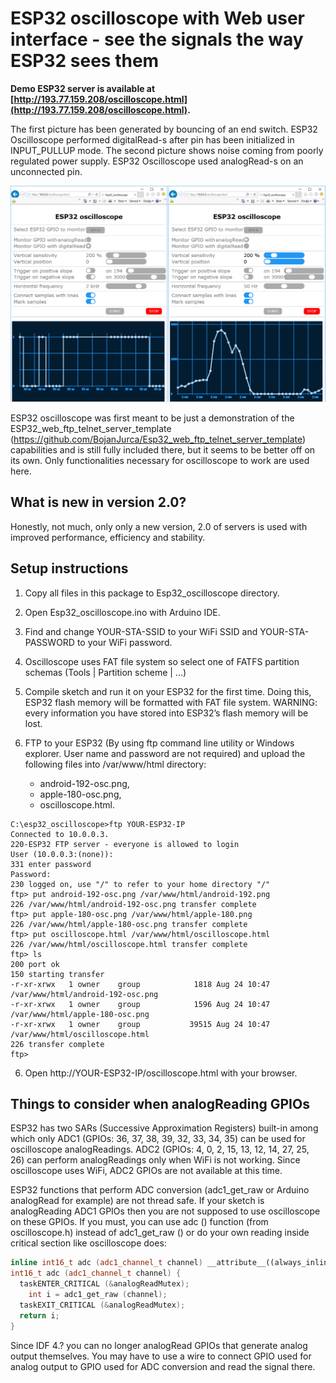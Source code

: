 # ESP32 oscilloscope with Web user interface - see the signals the way ESP32 sees them

**Demo ESP32 server is available at [http://193.77.159.208/oscilloscope.html](http://193.77.159.208/oscilloscope.html).**

The first picture has been generated by bouncing of an end switch. ESP32 Oscilloscope performed digitalRead-s after pin has been initialized in INPUT_PULLUP mode. The second picture shows noise coming from poorly regulated power supply. ESP32 Oscilloscope used analogRead-s on an unconnected pin.


![Screenshot](oscilloscope.png)


ESP32 oscilloscope was first meant to be just a demonstration of the ESP32_web_ftp_telnet_server_template (https://github.com/BojanJurca/Esp32_web_ftp_telnet_server_template) capabilities and is still fully included there, but it seems to be
better off on its own. Only functionalities necessary for oscilloscope to work are used here.


## What is new in version 2.0?

Honestly, not much, only only a new version, 2.0 of servers is used with improved performance, efficiency and stability.


## Setup instructions

1. Copy all files in this package to Esp32_oscilloscope directory.
2. Open Esp32_oscilloscope.ino with Arduino IDE.
3. Find and change YOUR-STA-SSID to your WiFi SSID and YOUR-STA-PASSWORD to your WiFi password.
4. Oscilloscope uses FAT file system so select one of FATFS partition schemas (Tools | Partition scheme | ...)
5. Compile sketch and run it on your ESP32 for the first time. Doing this, ESP32 flash memory will be formatted with FAT file system. WARNING: every information you have stored into ESP32’s flash memory will be lost.
6. FTP to your ESP32 (By using ftp command line utility or Windows explorer. User name and password are not required) and upload the following files into /var/www/html directory:

   - android-192-osc.png,
   - apple-180-osc.png,
   - oscilloscope.html.

```
C:\esp32_oscilloscope>ftp YOUR-ESP32-IP
Connected to 10.0.0.3.
220-ESP32 FTP server - everyone is allowed to login
User (10.0.0.3:(none)):
331 enter password
Password:
230 logged on, use "/" to refer to your home directory "/"
ftp> put android-192-osc.png /var/www/html/android-192.png
226 /var/www/html/android-192-osc.png transfer complete
ftp> put apple-180-osc.png /var/www/html/apple-180.png
226 /var/www/html/apple-180-osc.png transfer complete
ftp> put oscilloscope.html /var/www/html/oscilloscope.html
226 /var/www/html/oscilloscope.html transfer complete
ftp> ls
200 port ok
150 starting transfer
-r-xr-xrwx   1 owner    group            1818 Aug 24 10:47      /var/www/html/android-192-osc.png
-r-xr-xrwx   1 owner    group            1596 Aug 24 10:47      /var/www/html/apple-180-osc.png
-r-xr-xrwx   1 owner    group           39515 Aug 24 10:47      /var/www/html/oscilloscope.html
226 transfer complete
ftp>
```

6. Open http://YOUR-ESP32-IP/oscilloscope.html with your browser.


## Things to consider when analogReading GPIOs


ESP32 has two SARs (Successive Approximation Registers) built-in among which only ADC1 (GPIOs: 36, 37, 38, 39, 32, 33, 34, 35) can be used for oscilloscope analogReadings. ADC2 (GPIOs: 4, 0, 2, 15, 13, 12, 14, 27, 25, 26) can perform analogReadings only when WiFi is not working. Since oscilloscope uses WiFi, ADC2 GPIOs are not available at this time.

ESP32 functions that perform ADC conversion (adc1_get_raw or Arduino analogRead for example) are not thread safe. If your sketch is analogReading ADC1 GPIOs then you are not supposed to use oscilloscope on these GPIOs. If you must, you can use adc () function (from oscilloscope.h) instead of adc1_get_raw () or do your own reading inside critical section like oscilloscope does:

```C++
inline int16_t adc (adc1_channel_t channel) __attribute__((always_inline));
int16_t adc (adc1_channel_t channel) {
  taskENTER_CRITICAL (&analogReadMutex);
    int i = adc1_get_raw (channel);
  taskEXIT_CRITICAL (&analogReadMutex);
  return i;
}
```

Since IDF 4.? you can no longer analogRead GPIOs that generate analog output themselves. You may have to use a wire to connect GPIO used for analog output to GPIO used for ADC conversion and read the signal there.
